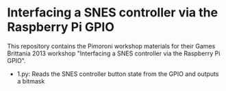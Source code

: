 Interfacing a SNES controller via the Raspberry Pi GPIO
=======================================================

This repository contains the Pimoroni workshop materials for their Games Brittania 2013 workshop "Interfacing a SNES controller via the Raspberry Pi GPIO".

- 1.py: Reads the SNES controller button state from the GPIO and outputs a bitmask
